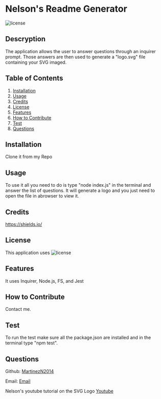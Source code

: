# Nelson's Readme Generator

![license](https://img.shields.io/badge/license-MIT-blue)

## Descryption

The application allows the user to answer questions through an inquirer prompt. Those answers are then used to generate a "logo.svg" file containing your SVG imaged.

## Table of Contents

1. [Installation](#installation)
2. [Usage](#usage)
3. [Credits](#credits)
4. [License](#license)
5. [Features](#features)
6. [How to Contribute](#contribute)
7. [Test](#test)
8. [Questions](#questions)

## Installation

Clone it from my Repo

## Usage

To use it all you need to do is type "node index.js" in the terminal and answer the list of questions. It will generate a logo and you just need to open the file in abrowser to view it.

## Credits

https://shields.io/

## License

This application uses ![license](https://img.shields.io/badge/license-MIT-blue)

## Features

It uses Inquirer, Node.js, FS, and Jest

## How to Contribute

Contact me.

## Test

To run the test make sure all the package.json are installed and in the terminal type "npm test".

## Questions

Github: [MartinezN2014](https://github.com/MartinezN2014)

Email: [Email](2014nmartinez@gmail.com)

Nelson's youtube tutorial on the SVG Logo
[Youtube](https://www.youtube.com/watch?v=MQTrALc3izA)
